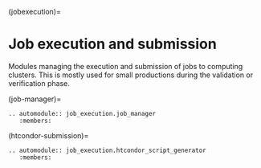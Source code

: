 (jobexecution)=

# Job execution and submission

Modules managing the execution and submission of jobs to computing clusters.
This is mostly used for small productions during the validation or verification phase.

(job-manager)=

```{eval-rst}
.. automodule:: job_execution.job_manager
   :members:
```

(htcondor-submission)=

```{eval-rst}
.. automodule:: job_execution.htcondor_script_generator
   :members:
```
